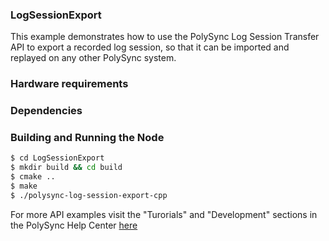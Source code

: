 ### LogSessionExport
This example demonstrates how to use the PolySync Log Session Transfer API to export a recorded log session, so that it can be imported and replayed on any other PolySync system.

### Hardware requirements

### Dependencies

### Building and Running the Node
```bash
$ cd LogSessionExport 
$ mkdir build && cd build
$ cmake ..
$ make
$ ./polysync-log-session-export-cpp
```

For more API examples visit the "Turorials" and "Development" sections in the PolySync Help Center [here](https://help.polysync.io/articles/)